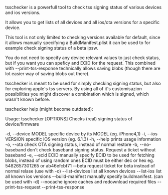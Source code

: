 tsschecker is a powerfull tool to check tss signing status of various devices and ios versions.

It allows you to get lists of all devices and all ios/ota versions for a specific device.

This tool is not only limited to checking versions available for default, since it allows manually specifying a BuildManifest.plist
it can be used to for example check signing status of a beta ipsw.

You do not need to specify any device relevant values to just check status, but if you want you can speficy and ECID for the request.
This combined with --print-tss-response technically allows saving blobs (though there are lot easier way of saving blobs out there).

tsschecker is meant to be used for simply checking signing status, but also for exploring apple's tss servers.
By using all of it's customisazion possibilities you might discover a combination which is signed, which wasn't known before.


tsschecker help (might become outdated):

Usage: tsschecker [OPTIONS]
Checks (real) signing status of device/firmware

  -d, --device MODEL	specific device by its MODEL (eg. iPhone4,1)
  -i, --ios VERSION	specific iOS version (eg. 6.1.3)
  -h, --help		prints usage information
  -o, --ota		check OTA signing status, instead of normal restore
  -b, --no-baseband	don't check baseband signing status. Request a ticket without baseband
  -e, --ecid ECID	manually specify ECID to be used for fetching blobs, instead of using random ones
                 	ECID must be either dec or hex eg. 5482657301265 or ab46efcbf71
      --beta		request ticket for beta instead of normal relase (use with -o)
      --list-devices	list all known devices
      --list-ios	list all known ios versions
      --build-manifest	manually specify buildmanifest. (can be used with -d)
      --nocache       	ignore caches and redownload required files
      --print-tss-request
      --print-tss-response


